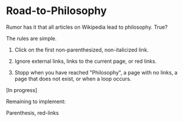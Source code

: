 # Road-to-Philosophy
Rumor has it that all articles on Wikipedia lead to philosophy. True?

The rules are simple.

1. Click on the first non-parenthesized, non-italicized link.

2. Ignore external links, links to the current page, or red links.

3. Stopp when you have reached "Philosophy", a page with no links, a page that does not exist, or when a loop occurs.


[In progress]

Remaining to implement:

Parenthesis, red-links